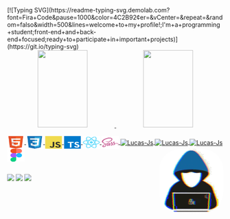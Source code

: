 <div>[![Typing SVG](https://readme-typing-svg.demolab.com?font=Fira+Code&pause=1000&color=4C2B92&center=&vCenter=&repeat=&random=falso&width=500&lines=welcome+to+my+profile!;I'm+a+programming+student;front-end+and+back-end+focused;ready+to+participate+in+important+projects)](https://git.io/typing-svg)</div>

<div align="center">
  <a href="https://github.com/DevLuk4s">
  <img height="180em" width="48%" src="https://github-readme-stats.vercel.app/api?username=devluk4s&show_icons=true&theme=dracula&include_all_commits=true&count_private=true"/>
  <img height="180em" width="48%" src="https://github-readme-stats.vercel.app/api/top-langs/?username=devluk4s&layout=compact&langs_count=7&theme=dracula"/>
</div>
<div style="display: inline_block"><br>
  <img align="center" alt="Lucas-HTML" height="30" width="40" src="https://raw.githubusercontent.com/devicons/devicon/master/icons/html5/html5-original.svg">
  <img align="center" alt="Lucas-CSS" height="30" width="40" src="https://raw.githubusercontent.com/devicons/devicon/master/icons/css3/css3-original.svg">
  <img align="center" alt="Lucas-Js" height="30" width="40" src="https://raw.githubusercontent.com/devicons/devicon/master/icons/javascript/javascript-original.svg">
  <img align="center" alt="Lucas-Js" height="30" width="40" src="https://raw.githubusercontent.com/devicons/devicon/master/icons/typescript/typescript-original.svg">
  <img align="center" alt="Lucas-Js" height="30" width="40" src="https://raw.githubusercontent.com/devicons/devicon/master/icons/react/react-original.svg">
  <img align="center" alt="Lucas-Js" height="30" width="40" src="https://raw.githubusercontent.com/devicons/devicon/master/icons/sass/sass-original.svg">
  <img align="center" alt="Lucas-Js" height="30" width="40" src="https://camo.githubusercontent.com/3dc4bc88f74816c3978c086eedad4391b3eeb43f13eebbf7ae327d086eb99c75/68747470733a2f2f63646e2e776f726c64766563746f726c6f676f2e636f6d2f6c6f676f732f7374796c65642d636f6d706f6e656e74732d312e737667">
  <img align="center" alt="Lucas-Js" height="30" width="40" src="https://camo.githubusercontent.com/3011d10b960ae22c9b64939881eddc657c1d380607a5316261b579294160b784/68747470733a2f2f63646e2e6a7364656c6976722e6e65742f67682f64657669636f6e732f64657669636f6e2f69636f6e732f7461696c77696e646373732f7461696c77696e646373732d706c61696e2e737667">
  <img align="center" alt="Lucas-Js" height="30" width="40" src="https://camo.githubusercontent.com/38827655e1ae0e1518d635ad89e8aa46b7f977c795952245c36a2d58064f1803/68747470733a2f2f63646e2e6a7364656c6976722e6e65742f67682f64657669636f6e732f64657669636f6e2f69636f6e732f6769742f6769742d6f726967696e616c2e737667">
  <img align="center" alt="Lucas-Js" height="30" width="40" src="https://raw.githubusercontent.com/devicons/devicon/master/icons/figma/figma-original.svg">
  
  
  <!-- gif -->
  <img align="right" alt="Lucas-pic" height="150" style="border-radius:50px;" src="https://raw.githubusercontent.com/0xAbdulKhalid/0xAbdulKhalid/main/assets/mdImages/about_me.gif">
</div>
  
  ##
  
<div>
  <a href="https://www.instagram.com/devluk4s/" target="_blank"><img src="https://img.shields.io/badge/-Instagram-%23E4405F?style=for-the-badge&logo=instagram&logoColor=white" target="_blank"></a>
  <a href="https://www.linkedin.com/in/lucas-gabriel-a1525124b/" target="_blank"><img src="https://img.shields.io/badge/-LinkedIn-%230077B5?style=for-the-badge&logo=linkedin&logoColor=white" target="_blank"></a>
  <a href="https://portfolio-2-0-ivory-seven.vercel.app/" target="_blank"><img src="https://img.shields.io/badge/my_portfolio-000?style=for-the-badge&logo=ko-fi&logoColor=white" target="_blank"></a>
</div>
